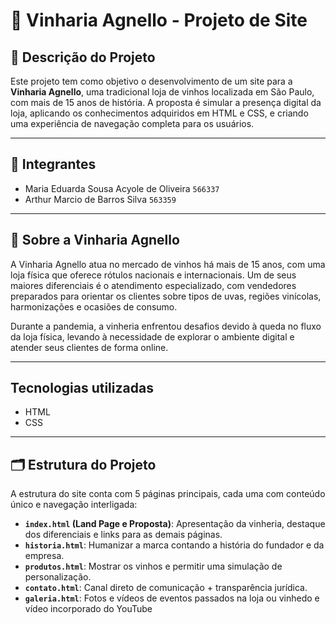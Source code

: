# 🍷 Vinharia Agnello - Projeto de Site

## 📝 Descrição do Projeto

Este projeto tem como objetivo o desenvolvimento de um site para a **Vinharia Agnello**, uma tradicional loja de vinhos localizada em São Paulo, com mais de 15 anos de história. A proposta é simular a presença digital da loja, aplicando os conhecimentos adquiridos em HTML e CSS, e criando uma experiência de navegação completa para os usuários.

---

## 👥 Integrantes
- Maria Eduarda Sousa Acyole de Oliveira `566337`
- Arthur Marcio de Barros Silva `563359`


---
## 🏢 Sobre a Vinharia Agnello

A Vinharia Agnello atua no mercado de vinhos há mais de 15 anos, com uma loja física que oferece rótulos nacionais e internacionais. Um de seus maiores diferenciais é o atendimento especializado, com vendedores preparados para orientar os clientes sobre tipos de uvas, regiões vinícolas, harmonizações e ocasiões de consumo. 

Durante a pandemia, a vinheria enfrentou desafios devido à queda no fluxo da loja física, levando à necessidade de explorar o ambiente digital e atender seus clientes de forma online.

---
## Tecnologias utilizadas 
- HTML
- CSS
  
---

## 🗂️ Estrutura do Projeto

A estrutura do site conta com 5 páginas principais, cada uma com conteúdo único e navegação interligada:

- **`index.html` (Land Page e Proposta)**: Apresentação da vinheria, destaque dos diferenciais e links para as demais páginas.
- **`historia.html`**: Humanizar a marca contando a história do fundador e da empresa.
- **`produtos.html`**: Mostrar os vinhos e permitir uma simulação de personalização.
- **`contato.html`**: Canal direto de comunicação + transparência jurídica.
- **`galeria.html`**: Fotos e vídeos de eventos passados na loja ou vinhedo e vídeo incorporado do YouTube


